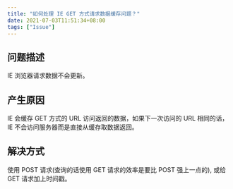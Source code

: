 ```yaml
---
title: "如何处理 IE GET 方式请求数据缓存问题？"
date: 2021-07-03T11:51:34+08:00
tags: ["Issue"]
---
```


## 问题描述

IE 浏览器请求数据不会更新。

## 产生原因

IE 会缓存 GET 方式的 URL 访问返回的数据，如果下一次访问的 URL 相同的话，IE 不会访问服务器而是直接从缓存取数据返回。

## 解决方式

使用 POST 请求(查询的话使用 GET 请求的效率是要比 POST 强上一点的), 或给 GET 请求加上时间戳。
